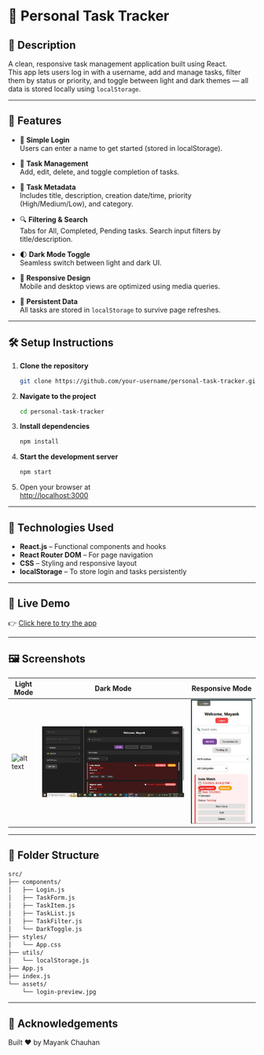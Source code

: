 # 📝 Personal Task Tracker

## 📖 Description
A clean, responsive task management application built using React.  
This app lets users log in with a username, add and manage tasks, filter them by status or priority, and toggle between light and dark themes — all data is stored locally using `localStorage`.

---

## 🚀 Features
- 🔐 **Simple Login**  
  Users can enter a name to get started (stored in localStorage).

- 🧾 **Task Management**  
  Add, edit, delete, and toggle completion of tasks.

- 🧮 **Task Metadata**  
  Includes title, description, creation date/time, priority (High/Medium/Low), and category.

- 🔍 **Filtering & Search**  
  Tabs for All, Completed, Pending tasks. Search input filters by title/description.

- 🌓 **Dark Mode Toggle**  
  Seamless switch between light and dark UI.

- 🧱 **Responsive Design**  
  Mobile and desktop views are optimized using media queries.

- 💾 **Persistent Data**  
  All tasks are stored in `localStorage` to survive page refreshes.

---

## 🛠 Setup Instructions

1. **Clone the repository**
   ```bash
   git clone https://github.com/your-username/personal-task-tracker.git
   ```

2. **Navigate to the project**
   ```bash
   cd personal-task-tracker
   ```

3. **Install dependencies**
   ```bash
   npm install
   ```

4. **Start the development server**
   ```bash
   npm start
   ```

5. Open your browser at  
   [http://localhost:3000](http://localhost:3000)

---

## 🧰 Technologies Used

- **React.js** – Functional components and hooks  
- **React Router DOM** – For page navigation  
- **CSS** – Styling and responsive layout  
- **localStorage** – To store login and tasks persistently  

---

## 🔗 Live Demo
👉 [Click here to try the app](https://task-tracker-pi-ruby.vercel.app/)  


---

## 🖼 Screenshots

| Light Mode                          | Dark Mode                           |Responsive Mode
|------------------------------------ |-------------------------------------|-----------------------------------|
| ![alt text](https://github.com/[username]/[reponame]/blob/[branch]/image.jpg?raw=true) | ![Dark Mode](screenshots/tasklist.jpg) |![Dark Mode](screenshots/responsive.jpg)|


---

## 📂 Folder Structure

```
src/
├── components/
│   ├── Login.js
│   ├── TaskForm.js
│   ├── TaskItem.js
│   ├── TaskList.js
│   ├── TaskFilter.js
│   └── DarkToggle.js
├── styles/
│   └── App.css
├── utils/
│   └── localStorage.js
├── App.js
├── index.js
└── assets/
    └── login-preview.jpg
```

---


## 🙌 Acknowledgements

Built ❤️ by Mayank Chauhan